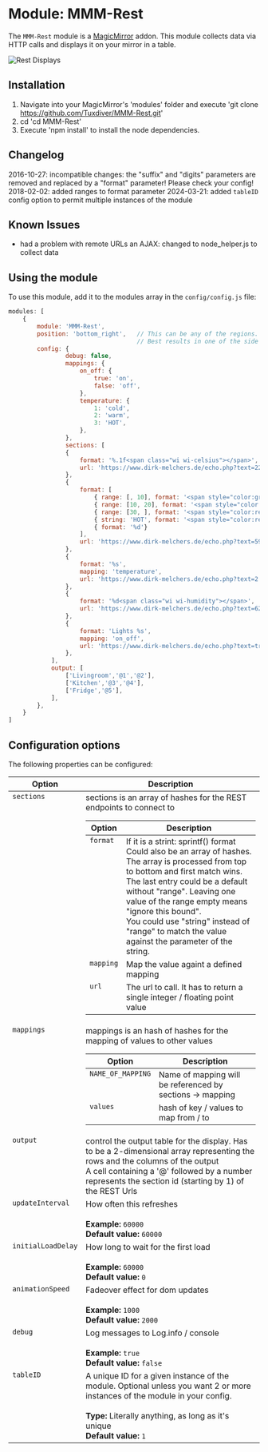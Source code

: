 # Module: MMM-Rest
The `MMM-Rest` module is a <a href="https://github.com/MichMich/MagicMirror">MagicMirror</a> addon.
This module collects data via HTTP calls and displays it on your mirror in a table.

![Rest Displays](https://raw.githubusercontent.com/wiki/Tuxdiver/MMM-Rest/images/screenshot.png)

## Installation
1. Navigate into your MagicMirror's 'modules' folder and execute 'git clone https://github.com/Tuxdiver/MMM-Rest.git'
2. cd 'cd MMM-Rest'
3. Execute 'npm install' to install the node dependencies.


## Changelog
2016-10-27: incompatible changes: the "suffix" and "digits" parameters are removed and replaced by a "format" parameter! Please check your config!
2018-02-02: added ranges to format parameter
2024-03-21: added `tableID` config option to permit multiple instances of the module

## Known Issues
- had a problem with remote URLs an AJAX: changed to node_helper.js to collect data

## Using the module

To use this module, add it to the modules array in the `config/config.js` file:
````javascript
modules: [
	{
		module: 'MMM-Rest',
		position: 'bottom_right',	// This can be any of the regions.
									// Best results in one of the side regions like: top_left
        config: {
                debug: false,
                mappings: {
                    on_off: {
                        true: 'on',
                        false: 'off',
                    },
                    temperature: {
                        1: 'cold',
                        2: 'warm',
                        3: 'HOT',
                    },
                },
                sections: [
                {
                    format: '%.1f<span class="wi wi-celsius"></span>',
                    url: 'https://www.dirk-melchers.de/echo.php?text=22.54',
                },
                {
                    format: [
                        { range: [, 10], format: '<span style="color:green">%d</span>'},
                        { range: [10, 20], format: '<span style="color:yellow">%d</span>'},
                        { range: [30, ], format: '<span style="color:red">%d</span>'},
                        { string: 'HOT', format: '<span style="color:red">%d</span>'},
                        { format: '%d'}
                    ],
                    url: 'https://www.dirk-melchers.de/echo.php?text=59.1',
                },
                {
                    format: '%s',
                    mapping: 'temperature',
                    url: 'https://www.dirk-melchers.de/echo.php?text=2',
                },
                {
                    format: '%d<span class="wi wi-humidity"></span>',
                    url: 'https://www.dirk-melchers.de/echo.php?text=62.1',
                },
                {
                    format: 'Lights %s',
                    mapping: 'on_off',
                    url: 'https://www.dirk-melchers.de/echo.php?text=true',
                },
            ],
            output: [
                ['Livingroom','@1','@2'],
                ['Kitchen','@3','@4'],
                ['Fridge','@5'],
            ],
	    },
	}
]
````

## Configuration options

The following properties can be configured:

<table width="100%">
	<!-- why, markdown... -->
	<thead>
		<tr>
			<th>Option</th>
			<th width="100%">Description</th>
		</tr>
	<thead>
	<tbody>
		<tr>
			<td valign="top"><code>sections</code></td>
			<td>sections is an array of hashes for the REST endpoints to connect to<br>
            <table>
            	<thead>
            		<tr>
            			<th>Option</th>
            			<th width="100%">Description</th>
            		</tr>
            	<thead>
                <tbody>
                    <tr>
                        <td valign="top"><code>format</code></td>
                        <td>If it is a strint: sprintf() format<br>
                        Could also be an array of hashes. The array is processed from top to bottom and first match wins. The last entry could be a default without "range". Leaving one value of the range empty means "ignore this bound".<br>
                        You could use "string" instead of "range" to match the value against the parameter of the string.
                        </td>
                    </tr>
                    <tr>
                        <td valign="top"><code>mapping</code></td>
                        <td>Map the value againt a defined mapping</td>
                    </tr>
                    <tr>
                        <td valign="top"><code>url</code></td>
                        <td>The url to call. It has to return a single integer / floating point value</td>
                    </tr>
                </tbody>
            </table>
            </td>
		</tr>
		<tr>
			<td valign="top"><code>mappings</code></td>
			<td>mappings is an hash of hashes for the mapping of values to other values<br>
            <table>
            	<thead>
            		<tr>
            			<th>Option</th>
            			<th width="100%">Description</th>
            		</tr>
            	<thead>
                <tbody>
                    <tr>
                        <td valign="top"><code>NAME_OF_MAPPING</code></td>
                        <td>Name of mapping will be referenced by sections -> mapping</td>
                    </tr>
                    <tr>
                        <td valign="top"><code>values</code></td>
                        <td>hash of key / values to map from / to</td>
                    </tr>
                </tbody>
            </table>
            </td>
		</tr>
		<tr>
			<td valign="top"><code>output</code></td>
			<td>control the output table for the display.
            Has to be a 2-dimensional array representing the rows and the columns of the output<br>
            A cell containing a '@' followed by a number represents the section id (starting by 1) of the REST Urls
            </td>
		</tr>
		<tr>
			<td valign="top"><code>updateInterval</code></td>
			<td>How often this refreshes<br>
				<br><b>Example:</b> <code>60000</code>
				<br><b>Default value:</b> <code>60000</code>
			</td>
		</tr>
		<tr>
			<td valign="top"><code>initialLoadDelay</code></td>
			<td>How long to wait for the first load<br>
				<br><b>Example:</b> <code>60000</code>
				<br><b>Default value:</b> <code>0</code>
			</td>
		</tr>
		<tr>
			<td valign="top"><code>animationSpeed</code></td>
			<td>Fadeover effect for dom updates<br>
				<br><b>Example:</b> <code>1000</code>
				<br><b>Default value:</b> <code>2000</code>
			</td>
		</tr>
		<tr>
			<td valign="top"><code>debug</code></td>
			<td>Log messages to Log.info / console<br>
				<br><b>Example:</b> <code>true</code>
				<br><b>Default value:</b> <code>false</code>
			</td>
		</tr>
		<tr>
			<td valign="top"><code>tableID</code></td>
			<td>A unique ID for a given instance of the module.  Optional unless you want 2 or more instances of the module in your config.<br>
				<br><b>Type:</b> Literally anything, as long as it's unique
				<br><b>Default value:</b> <code>1</code>
			</td>
		</tr>
	</tbody>
</table>
